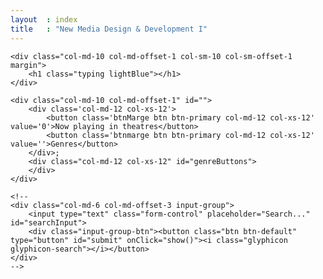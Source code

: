 ```yaml
---
layout  : index
title   : "New Media Design & Development I"
---
```


<div class="push">

	
	<div class="col-md-10 col-md-offset-1 col-sm-10 col-sm-offset-1 margin"> 
		<h1 class="typing lightBlue"></h1>
	</div>
	
	<div class="col-md-10 col-md-offset-1" id="">
		<div class='col-md-12 col-xs-12'>
			<button class='btnMarge btn btn-primary col-md-12 col-xs-12' value='0'>Now playing in theatres</button>
			<button class='btnmarge btn btn-primary col-md-12 col-xs-12' value=''>Genres</button>
		</div>;
		<div class="col-md-12 col-xs-12" id="genreButtons">
		</div>
	</div>
	
	<!--
	<div class="col-md-6 col-md-offset-3 input-group">
		<input type="text" class="form-control" placeholder="Search..." id="searchInput">
        <div class="input-group-btn"><button class="btn btn-default" type="button" id="submit" onClick="show()"><i class="glyphicon glyphicon-search"></i></button>
	</div>
	-->
	
</div>